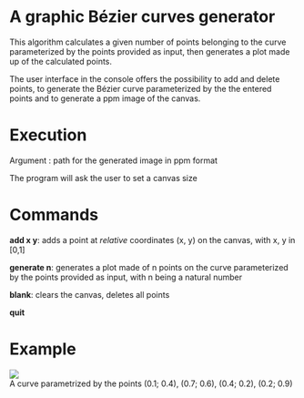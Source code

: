 # A graphic Bézier curves generator

This algorithm calculates a given number of points belonging to the curve parameterized by the points provided as input, then generates a plot made up of the calculated points.

The user interface in the console offers the possibility to add and delete points, to generate the Bézier curve parameterized by the the entered points and to generate a ppm image of the canvas.

# Execution
Argument : path for the generated image in ppm format

The program will ask the user to set a canvas size

# Commands
**add x y**: adds a point at _relative_ coordinates (x, y) on the canvas, with x, y in [0,1]

**generate n**: generates a plot made of n points on the curve parameterized by the points provided as input, with n being a natural number

**blank**: clears the canvas, deletes all points

**quit**

# Example
![](https://i.imgur.com/WRhWo9Q.png) \
A curve parametrized by the points (0.1; 0.4), (0.7; 0.6), (0.4; 0.2), (0.2; 0.9)
